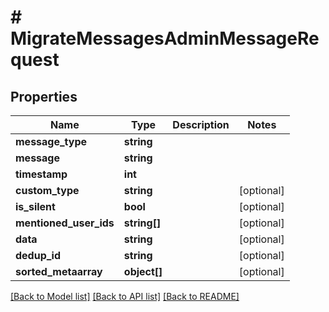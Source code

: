# # MigrateMessagesAdminMessageRequest

## Properties

Name | Type | Description | Notes
------------ | ------------- | ------------- | -------------
**message_type** | **string** |  |
**message** | **string** |  |
**timestamp** | **int** |  |
**custom_type** | **string** |  | [optional]
**is_silent** | **bool** |  | [optional]
**mentioned_user_ids** | **string[]** |  | [optional]
**data** | **string** |  | [optional]
**dedup_id** | **string** |  | [optional]
**sorted_metaarray** | **object[]** |  | [optional]

[[Back to Model list]](../../README.md#models) [[Back to API list]](../../README.md#endpoints) [[Back to README]](../../README.md)
